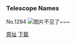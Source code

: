 ### Telescope Names
No.1294
![图片不见了~~~](https://imgs.xkcd.com/comics/telescope_names.png)

[原址](https://xkcd.com//1294) [下载](https://imgs.xkcd.com/comics/telescope_names.png)


